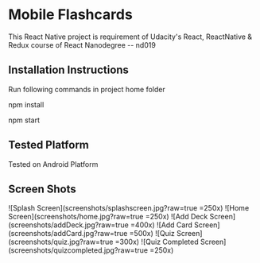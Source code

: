 # Mobile Flashcards
This React Native project is requirement of Udacity's React, ReactNative & Redux course of React Nanodegree -- nd019


## Installation Instructions

Run following commands in project home folder

npm install

npm start

## Tested Platform

Tested on Android Platform


## Screen Shots
![Splash Screen](screenshots/splashscreen.jpg?raw=true =250x)
![Home Screen](screenshots/home.jpg?raw=true =250x)
![Add Deck Screen](screenshots/addDeck.jpg?raw=true =400x)
![Add Card Screen](screenshots/addCard.jpg?raw=true =500x)
![Quiz Screen](screenshots/quiz.jpg?raw=true =300x)
![Quiz Completed Screen](screenshots/quizcompleted.jpg?raw=true =250x)